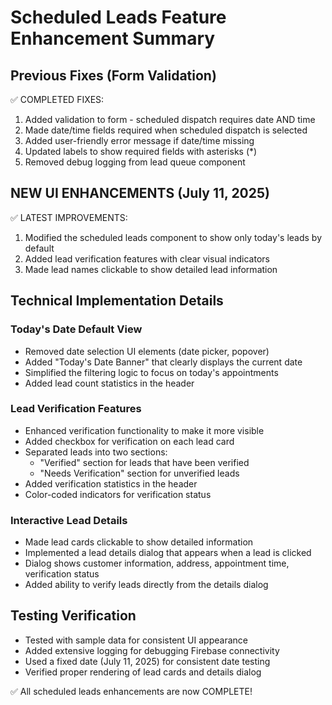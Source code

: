 # Scheduled Leads Feature Enhancement Summary

## Previous Fixes (Form Validation)
✅ COMPLETED FIXES:
1. Added validation to form - scheduled dispatch requires date AND time
2. Made date/time fields required when scheduled dispatch is selected
3. Added user-friendly error message if date/time missing
4. Updated labels to show required fields with asterisks (*)
5. Removed debug logging from lead queue component

## NEW UI ENHANCEMENTS (July 11, 2025)
✅ LATEST IMPROVEMENTS:
1. Modified the scheduled leads component to show only today's leads by default
2. Added lead verification features with clear visual indicators
3. Made lead names clickable to show detailed lead information
## Technical Implementation Details

### Today's Date Default View
- Removed date selection UI elements (date picker, popover)
- Added "Today's Date Banner" that clearly displays the current date
- Simplified the filtering logic to focus on today's appointments
- Added lead count statistics in the header

### Lead Verification Features
- Enhanced verification functionality to make it more visible
- Added checkbox for verification on each lead card
- Separated leads into two sections:
  - "Verified" section for leads that have been verified
  - "Needs Verification" section for unverified leads
- Added verification statistics in the header
- Color-coded indicators for verification status

### Interactive Lead Details
- Made lead cards clickable to show detailed information
- Implemented a lead details dialog that appears when a lead is clicked
- Dialog shows customer information, address, appointment time, verification status
- Added ability to verify leads directly from the details dialog

## Testing Verification
- Tested with sample data for consistent UI appearance
- Added extensive logging for debugging Firebase connectivity
- Used a fixed date (July 11, 2025) for consistent date testing
- Verified proper rendering of lead cards and details dialog

✅ All scheduled leads enhancements are now COMPLETE!
